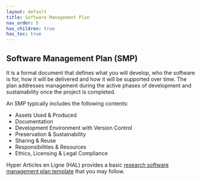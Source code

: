 ```yaml
---
layout: default
title: Software Management Plan
nav_order: 5
has_children: true
has_toc: true
---
```


## Software Management Plan (SMP)

It is a formal document that defines what you will develop, who the software is for, how it will be delivered and how it will be supported over time. The plan addresses management during the active phases of development and sustainability once the project is completed.  

An SMP typically includes the following contents:  

- Assets Used & Produced
- Documentation
- Development Environment with Version Control
- Preservation & Sustainability
- Sharing & Reuse
- Responsibilities & Resources
- Ethics, Licensing & Legal Compliance

Hyper Articles en Ligne (HAL) provides a basic [research software management plan template](https://hal.science/hal-01802565) that you may follow.  
